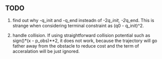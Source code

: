 ## TODO
1. find out why -q_init and -q_end insteadn of -2*q_init, -2*q_end. This is strange when considering terminal constraint as (q0 - q_init)^2.

2. handle collision. If using straightforward collision potential such as sign()*(x - p_obs)**2, it does not work, because the trajectory will go father away from the obstacle to reduce cost and the term of acceralation will be just ignored.  
